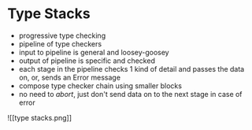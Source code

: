 # Type Stacks
- progressive type checking
- pipeline of type checkers
- input to pipeline is general and loosey-goosey
- output of pipeline is specific and checked
- each stage in the pipeline checks 1 kind of detail and passes the data on, or, sends an Error message
- compose type checker chain using smaller blocks
- no need to *abort*, just don't send data on to the next stage in case of error



![[type stacks.png]]